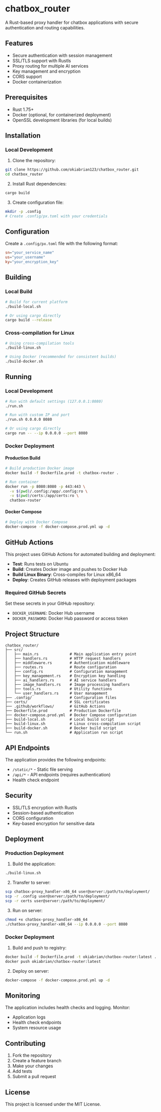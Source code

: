 # chatbox_router

A Rust-based proxy handler for chatbox applications with secure authentication and routing capabilities.

## Features

- Secure authentication with session management
- SSL/TLS support with Rustls
- Proxy routing for multiple AI services
- Key management and encryption
- CORS support
- Docker containerization

## Prerequisites

- Rust 1.75+ 
- Docker (optional, for containerized deployment)
- OpenSSL development libraries (for local builds)

## Installation

### Local Development

1. Clone the repository:
```bash
git clone https://github.com/okiabrian123/chatbox_router.git
cd chatbox_router
```

2. Install Rust dependencies:
```bash
cargo build
```

3. Create configuration file:
```bash
mkdir -p .config
# Create .config/px.toml with your credentials
```

## Configuration

Create a `.config/px.toml` file with the following format:

```toml
sn="your_service_name"
us="your_username" 
ky="your_encryption_key"
```

## Building

### Local Build
```bash
# Build for current platform
./build-local.sh

# Or using cargo directly
cargo build --release
```

### Cross-compilation for Linux
```bash
# Using cross-compilation tools
./build-linux.sh

# Using Docker (recommended for consistent builds)
./build-docker.sh
```

## Running

### Local Development
```bash
# Run with default settings (127.0.0.1:8080)
./run.sh

# Run with custom IP and port
./run.sh 0.0.0.0 8080

# Or using cargo directly
cargo run -- --ip 0.0.0.0 --port 8080
```

### Docker Deployment

#### Production Build
```bash
# Build production Docker image
docker build -f Dockerfile.prod -t chatbox-router .

# Run container
docker run -p 8080:8080 -p 443:443 \
  -v $(pwd)/.config:/app/.config:ro \
  -v $(pwd)/certs:/app/certs:ro \
  chatbox-router
```

#### Docker Compose
```bash
# Deploy with Docker Compose
docker-compose -f docker-compose.prod.yml up -d
```

## GitHub Actions

This project uses GitHub Actions for automated building and deployment:

- **Test**: Runs tests on Ubuntu
- **Build**: Creates Docker image and pushes to Docker Hub
- **Build Linux Binary**: Cross-compiles for Linux x86_64
- **Deploy**: Creates GitHub releases with deployment packages

### Required GitHub Secrets

Set these secrets in your GitHub repository:

- `DOCKER_USERNAME`: Docker Hub username
- `DOCKER_PASSWORD`: Docker Hub password or access token

## Project Structure

```
chatbox_router/
├── src/
│   ├── main.rs              # Main application entry point
│   ├── handlers.rs          # HTTP request handlers
│   ├── middleware.rs        # Authentication middleware
│   ├── routes.rs            # Route configuration
│   ├── config.rs            # Configuration management
│   ├── key_management.rs    # Encryption key handling
│   ├── ai_handlers.rs       # AI service handlers
│   ├── image_handlers.rs    # Image processing handlers
│   ├── tools.rs             # Utility functions
│   └── user_handlers.rs     # User management
├── .config/                 # Configuration files
├── certs/                   # SSL certificates
├── .github/workflows/       # GitHub Actions
├── Dockerfile.prod          # Production Dockerfile
├── docker-compose.prod.yml  # Docker Compose configuration
├── build-local.sh           # Local build script
├── build-linux.sh           # Linux cross-compilation script
├── build-docker.sh          # Docker build script
└── run.sh                   # Application run script
```

## API Endpoints

The application provides the following endpoints:

- `/static/*` - Static file serving
- `/api/*` - API endpoints (requires authentication)
- Health check endpoint

## Security

- SSL/TLS encryption with Rustls
- Session-based authentication
- CORS configuration
- Key-based encryption for sensitive data

## Deployment

### Production Deployment

1. Build the application:
```bash
./build-linux.sh
```

2. Transfer to server:
```bash
scp chatbox-proxy_handler-x86_64 user@server:/path/to/deployment/
scp -r .config user@server:/path/to/deployment/
scp -r certs user@server:/path/to/deployment/
```

3. Run on server:
```bash
chmod +x chatbox-proxy_handler-x86_64
./chatbox-proxy_handler-x86_64 --ip 0.0.0.0 --port 8080
```

### Docker Deployment

1. Build and push to registry:
```bash
docker build -f Dockerfile.prod -t okiabrian/chatbox-router:latest .
docker push okiabrian/chatbox-router:latest
```

2. Deploy on server:
```bash
docker-compose -f docker-compose.prod.yml up -d
```

## Monitoring

The application includes health checks and logging. Monitor:

- Application logs
- Health check endpoints
- System resource usage

## Contributing

1. Fork the repository
2. Create a feature branch
3. Make your changes
4. Add tests
5. Submit a pull request

## License

This project is licensed under the MIT License.
